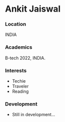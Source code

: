 # Ankit Jaiswal

### Location

INDIA

### Academics

B-tech 2022, INDIA.

### Interests

- Techie
- Traveler
- Reading

### Development

- Still in development...
